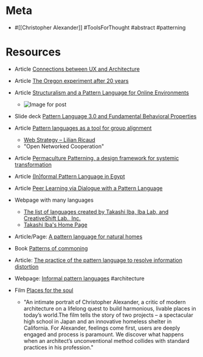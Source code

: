 # Meta
- #[[Christopher Alexander]] #ToolsForThought #abstract #patterning



# Resources

- Article [Connections between UX and Architecture](https://medium.com/@aadaam/connections-between-ux-and-architecture-dd6dc1af4157)
- Article [The Oregon experiment after 20 years](http://www.rainmagazine.com/archive/1991-1/the-oregon-experiment-revisited)
- Article [Structuralism and a Pattern Language for Online Environments](https://medium.com/swlh/towards-a-larger-view-of-information-architecture-2a7bd6ebafb7)
	- ![Image for post](https://miro.medium.com/max/2164/1*WBSc8nmgQsndCpZi1DAg8g.png)
- Slide deck [Pattern Language 3.0 and Fundamental Behavioral Properties](https://www.slideshare.net/takashiiba/pattern-language-30-and-fundamental-behavioral-properties-takashi-iba-purplsoc15-keynote-2015)
- Article [Pattern languages as a tool for group alignment](http://www.lilianricaud.com/web-strategy/pattern-languages-as-a-tool-for-group-alignment/)
	- [Web Strategy – Lilian Ricaud](http://www.lilianricaud.com/web-strategy/)
	- "Open Networked Cooperation"
- Article [Permaculture Patterning, a design framework for systemic transformation](http://www.lilianricaud.com/web-strategy/permaculture-patterning-a-design-framework-for-systemic-transformation/)
- Article [(In)formal Pattern Language in Egypt](https://www.lafargeholcim-foundation.org/projects/informal-pattern-language)
- Article [Peer Learning via Dialogue with a Pattern Language](https://link.springer.com/chapter/10.1007/978-3-319-74295-3_16)

- Webpage with many languages
	- [The list of languages created by Takashi Iba, Iba Lab, and CreativeShift Lab., Inc.](http://web.sfc.keio.ac.jp/~iba/languages.html)
	- [Takashi Iba's Home Page](http://web.sfc.keio.ac.jp/~iba/)

- Article/Page: [A pattern language for natural homes](http://naturalhomes.org/pattern.220.htm)
- Book [Patterns of commoning](http://patternsofcommoning.org/about/)
- Article: [The practice of the pattern language to resolve information distortion](https://www.linkedin.com/pulse/practise-pattern-language-resolve-information-zehra-korkusuz/)
- Webpage: [Informal pattern languages](http://www.informalpatternlanguage.com/) #architecture

- Film [Places for the soul](https://vimeo.com/ondemand/placesforthesoul)
	- "An intimate portrait of Christopher Alexander, a critic of modern architecture on a lifelong quest to build harmonious, livable places in today’s world.The film tells the story of two projects – a spectacular high school in Japan and an innovative homeless shelter in California. For Alexander, feelings come first, users are deeply engaged and process is paramount. We discover what happens when an architect’s unconventional method collides with standard practices in his profession."
